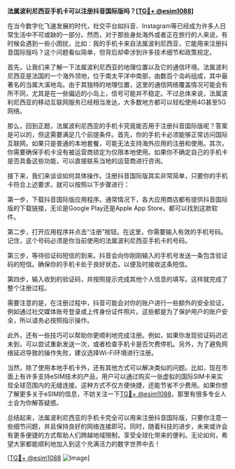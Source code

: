 **法属波利尼西亚手机卡可以注册抖音国际版吗？[[TG💪+ @esim1088](https://t.me/s/esim1088)]**

在当今数字化飞速发展的时代，社交平台如抖音、Instagram等已经成为许多人日常生活中不可或缺的一部分。然而，对于那些身处海外或者正在旅行的人来说，有时候会遇到一些小困扰，比如：我的手机卡来自法属波利尼西亚，它能用来注册抖音国际版吗？这个问题看似简单，但背后却牵涉到许多技术细节和政策规定。

首先，让我们来了解一下法属波利尼西亚的地理位置以及它的通信环境。法属波利尼西亚是法国的一个海外领地，位于南太平洋中南部，由数百个岛屿组成，其中最著名的当属大溪地岛。由于其独特的地理位置，这里的通信网络覆盖情况可能会有所不同，尤其是在一些偏远的小岛上，信号可能并不稳定。不过总体来说，法属波利尼西亚的移动互联网服务已经相当发达，大多数地方都可以轻松使用4G甚至5G网络。

那么，回到正题，法属波利尼西亚的手机卡究竟能否用于注册抖音国际版呢？答案是可以的，但这需要满足几个前提条件。首先，你的手机卡必须能够正常访问国际互联网。如果只是普通的本地套餐，可能无法支持海外应用的注册和使用。其次，你需要确保手机卡没有被运营商锁定为仅限本地使用。如果你不确定自己的手机卡是否具备这些功能，可以直接联系当地的运营商进行咨询。

接下来，我们来谈谈如何具体操作。注册抖音国际版其实非常简单，只要你的手机卡符合上述要求，就可以按照以下步骤进行：

第一步，下载抖音国际版应用程序。通常情况下，各大应用商店都有提供抖音国际版的下载链接，无论是Google Play还是Apple App Store，都可以找到这款软件。

第二步，打开应用程序并点击“注册”按钮。在这里，你需要输入有效的手机号码。记住，这个号码必须是你当前使用的法属波利尼西亚手机卡的号码。

第三步，等待验证码短信的到来。抖音会向你刚刚输入的手机号发送一条包含验证码的短信。确保你的手机卡处于良好状态，以便及时接收这条短信。

第四步，输入收到的验证码，并按照提示完成其他个人信息的填写。这样就完成了整个注册过程。

需要注意的是，在注册过程中，抖音可能会对你的账户进行一些额外的安全验证，例如通过社交媒体账号登录或上传身份证件照片。这些都是为了保护用户的账户安全，所以请务必按照指示操作。

此外，还有一些技巧可以帮助你更顺利地完成注册。例如，如果你发现验证码迟迟未到，可以尝试重新发送一次，或者检查手机卡是否欠费停机。另外，为了避免网络延迟导致的操作失败，建议选择Wi-Fi环境进行注册。

当然，除了使用本地手机卡外，还有其他方式可以解决类似的问题。比如，现在市面上有许多支持eSIM技术的产品，用户可以通过购买一张虚拟的国际SIM卡来实现全球范围内的无缝连接。这种方式不仅方便快捷，还能节省不少费用。如果你想了解更多关于eSIM的信息，不妨关注一下[TG💪+ @esim1088](https://t.me/s/esim1088)，那里有很多专业人士会为你解答疑惑。

总结起来，法属波利尼西亚的手机卡完全可以用来注册抖音国际版，只要你注意一些细节问题，并且保持良好的网络连接即可。同时，随着科技的进步，未来或许会有更多便捷的方式帮助人们跨越地域限制，享受全球化带来的便利。无论如何，希望大家都能顺利地加入到这个充满活力的数字世界中去！

[[TG💪+ @esim1088](https://t.me/s/esim1088) ![Image](https://i.postimg.cc/4NQfJmqS/Snipaste-2025-05-13-00-14-12.png)]